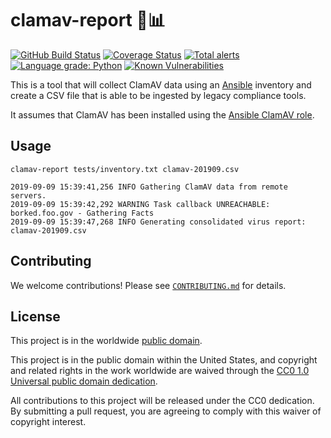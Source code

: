 # clamav-report 🦪📊 #

[![GitHub Build Status](https://github.com/cisagov/clamav-report/workflows/build/badge.svg)](https://github.com/cisagov/clamav-report/actions)
[![Coverage Status](https://coveralls.io/repos/github/cisagov/clamav-report/badge.svg?branch=develop)](https://coveralls.io/github/cisagov/clamav-report?branch=develop)
[![Total alerts](https://img.shields.io/lgtm/alerts/g/cisagov/clamav-report.svg?logo=lgtm&logoWidth=18)](https://lgtm.com/projects/g/cisagov/clamav-report/alerts/)
[![Language grade: Python](https://img.shields.io/lgtm/grade/python/g/cisagov/clamav-report.svg?logo=lgtm&logoWidth=18)](https://lgtm.com/projects/g/cisagov/clamav-report/context:python)
[![Known Vulnerabilities](https://snyk.io/test/github/cisagov/clamav-report/develop/badge.svg)](https://snyk.io/test/github/cisagov/clamav-report)

This is a tool that will collect ClamAV data using an
[Ansible](https://www.ansible.com) inventory and create a CSV file
that is able to be ingested by legacy compliance tools.

It assumes that ClamAV has been installed using the
[Ansible ClamAV role](https://github.com/cisagov/ansible-role-clamav).

## Usage ##

```console
clamav-report tests/inventory.txt clamav-201909.csv

2019-09-09 15:39:41,256 INFO Gathering ClamAV data from remote servers.
2019-09-09 15:39:42,292 WARNING Task callback UNREACHABLE: borked.foo.gov - Gathering Facts
2019-09-09 15:39:47,268 INFO Generating consolidated virus report: clamav-201909.csv
```

## Contributing ##

We welcome contributions!  Please see [`CONTRIBUTING.md`](CONTRIBUTING.md) for
details.

## License ##

This project is in the worldwide [public domain](LICENSE).

This project is in the public domain within the United States, and
copyright and related rights in the work worldwide are waived through
the [CC0 1.0 Universal public domain
dedication](https://creativecommons.org/publicdomain/zero/1.0/).

All contributions to this project will be released under the CC0
dedication. By submitting a pull request, you are agreeing to comply
with this waiver of copyright interest.
